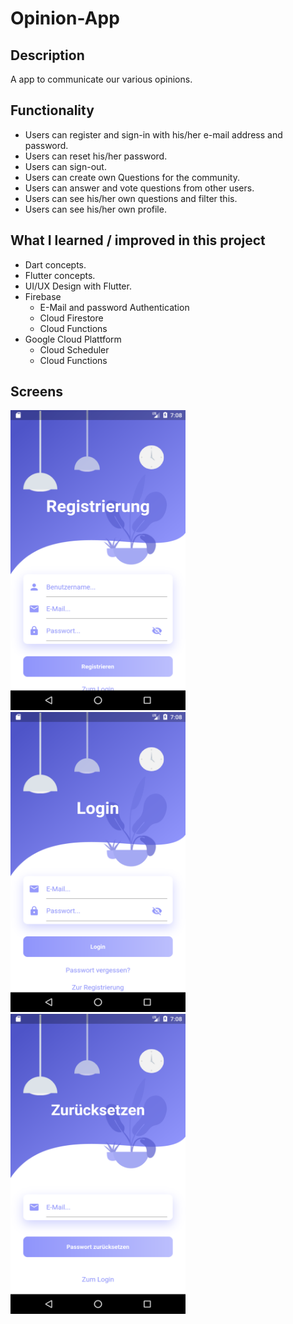 # Opinion-App

## Description

A app to communicate our various opinions.

## Functionality

- Users can register and sign-in with his/her e-mail address and password.
- Users can reset his/her password.
- Users can sign-out.
- Users can create own Questions for the community.
- Users can answer and vote questions from other users.
- Users can see his/her own questions and filter this.
- Users can see his/her own profile.

## What I learned / improved in this project

- Dart concepts.
- Flutter concepts.
- UI/UX Design with Flutter.
- Firebase
  - E-Mail and password Authentication
  - Cloud Firestore
  - Cloud Functions
- Google Cloud Plattform
  - Cloud Scheduler
  - Cloud Functions

## Screens

<img src="https://github.com/Marcelxy/Opinion-App/blob/master/assets/images/Screenshots/registerScreen.png" width="280" height="480">   <img src="https://github.com/Marcelxy/Opinion-App/blob/master/assets/images/Screenshots/loginScreen.png" width="280" height="480"> <img src="https://github.com/Marcelxy/Opinion-App/blob/master/assets/images/Screenshots/resetPasswordScreen.png" width="280" height="480">
